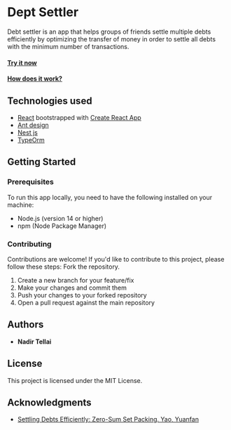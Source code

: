 # Dept Settler

Debt settler is an app that helps groups of friends settle multiple debts efficiently by optimizing the transfer of money in order to settle all debts with the minimum number of transactions.

#### [Try it now](https://debt-settler.nadir-tellai.com/)

#### [How does it work?](https://debt-settler.nadir-tellai.com/how-does-it-works)

## Technologies used

- [React](https://reactjs.org) bootstrapped with [Create React App](https://create-react-app.dev/)
- [Ant design](https://ant.design)
- [Nest js](https://nestjs.com)
- [TypeOrm](https://typeorm.io/)

## Getting Started

### Prerequisites

To run this app locally, you need to have the following installed on your machine:

- Node.js (version 14 or higher)
- npm (Node Package Manager)

### Contributing

Contributions are welcome! If you'd like to contribute to this project, please follow these steps:
Fork the repository.

1. Create a new branch for your feature/fix
2. Make your changes and commit them
3. Push your changes to your forked repository
4. Open a pull request against the main repository


## Authors

- **Nadir Tellai**

## License

This project is licensed under the MIT License.

## Acknowledgments

- [Settling Debts Efficiently: Zero-Sum Set Packing. Yao, Yuanfan](https://dash.harvard.edu/handle/1/38811480)
